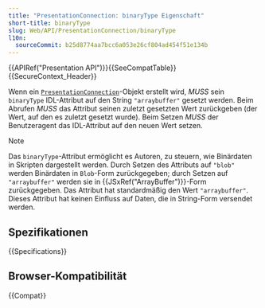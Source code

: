 ```yaml
---
title: "PresentationConnection: binaryType Eigenschaft"
short-title: binaryType
slug: Web/API/PresentationConnection/binaryType
l10n:
  sourceCommit: b25d8774aa7bcc6a053e26cf804ad454f51e134b
---
```


{{APIRef("Presentation API")}}{{SeeCompatTable}}{{SecureContext_Header}}

Wenn ein [`PresentationConnection`](/de/docs/Web/API/PresentationConnection)-Objekt erstellt wird, _MUSS_ sein `binaryType` IDL-Attribut auf den String `"arraybuffer"` gesetzt werden. Beim Abrufen _MUSS_ das Attribut seinen zuletzt gesetzten Wert zurückgeben (der Wert, auf den es zuletzt gesetzt wurde). Beim Setzen _MUSS_ der Benutzeragent das IDL-Attribut auf den neuen Wert setzen.

> [!NOTE]
> Das `binaryType`-Attribut ermöglicht es Autoren, zu steuern, wie Binärdaten in Skripten dargestellt werden. Durch Setzen des Attributs auf `"blob"` werden Binärdaten in `Blob`-Form zurückgegeben; durch Setzen auf `"arraybuffer"` werden sie in {{JSxRef("ArrayBuffer")}}-Form zurückgegeben. Das Attribut hat standardmäßig den Wert `"arraybuffer"`. Dieses Attribut hat keinen Einfluss auf Daten, die in String-Form versendet werden.

## Spezifikationen

{{Specifications}}

## Browser-Kompatibilität

{{Compat}}
